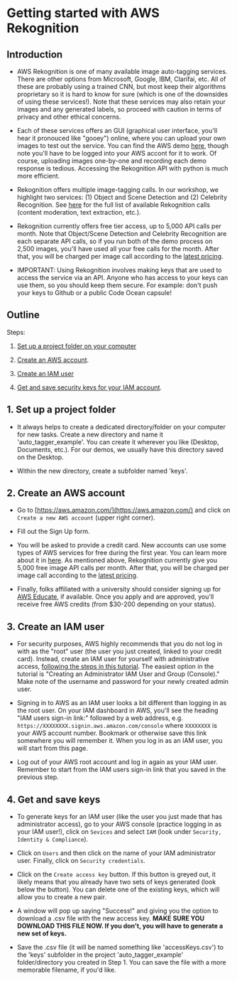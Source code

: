 # Getting started with AWS Rekognition

## Introduction

* AWS Rekognition is one of many available image auto-tagging services. There are other options from Microsoft, Google, IBM, Clarifai, etc. All of these are probably using a trained CNN, but most keep their algorithms proprietary so it is hard to know for sure (which is one of the downsides of using these services!). Note that these services may also retain your images and any generated labels, so proceed with caution in terms of privacy and other ethical concerns. 

* Each of these services offers an GUI (graphical user interface, you'll hear it pronouced like "gooey") online, where you can upload your own images to test out the service. You can find the AWS demo [here](https://console.aws.amazon.com/rekognition/home?region=us-east-1#/label-detection), though note you'll have to be logged into your AWS accont for it to work. Of course, uploading images one-by-one and recording each demo response is tedious. Accessing the Rekognition API with python is much more efficient.

* Rekognition offers multiple image-tagging calls. In our workshop, we highlight two services: (1) Object and Scene Detection and (2) Celebrity Recognition. See [here](https://aws.amazon.com/rekognition/image-features/) for the full list of available Rekognition calls (content moderation, text extraction, etc.).

* Rekognition currently offers free tier access, up to 5,000 API calls per month. Note that Object/Scene Detection and Celebrity Recognition are each separate API calls, so if you run both of the demo process on 2,500 images, you'll have used all your free calls for the month. After that, you will be charged per image call according to the [latest pricing](https://aws.amazon.com/rekognition/pricing/).

* IMPORTANT: Using Rekognition involves making keys that are used to access the service via an API. Anyone who has access to your keys can use them, so you should keep them secure. For example: don't push your keys to Github or a public Code Ocean capsule! 


## Outline

Steps:

1. [Set up a project folder on your computer](#1-set-up-a-project-folder)

2. [Create an AWS account](#2-create-an-aws-account).

3. [Create an IAM user](#3-create-an-iam-user)

4. [Get and save security keys for your IAM account](#4-get-and-save-keys).


## 1. Set up a project folder

* It always helps to create a dedicated directory/folder on your computer for new tasks. Create a new directory and name it 'auto_tagger_example'. You can create it wherever you like (Desktop, Documents, etc.). For our demos, we usually have this directory saved on the Desktop.  

* Within the new directory, create a subfolder named 'keys'. 

## 2. Create an AWS account

* Go to [https://aws.amazon.com/](https://aws.amazon.com/) and click on `Create a new AWS account` (upper right corner).

* Fill out the Sign Up form. 

* You will be asked to provide a credit card. New accounts can use some types of AWS services for free during the first year. You can learn more about it in [here](https://aws.amazon.com/free/). As mentioned above, Rekognition currently give you 5,000 free image API calls per month. After that, you will be charged per image call according to the [latest pricing](https://aws.amazon.com/rekognition/pricing/). 


* Finally, folks affiliated with a university should consider signing up for [AWS Educate](https://aws.amazon.com/education/awseducate/), if available. Once you apply and are approved, you'll receive free AWS credits (from $30-200 depending on your status). 


## 3. Create an IAM user

* For security purposes, AWS highly recommends that you do not log in with as the "root" user (the user you just created, linked to your credit card). Instead, create an IAM user for yourself with administrative access, [following the steps in this tutorial](https://docs.aws.amazon.com/IAM/latest/UserGuide/getting-started_create-admin-group.html). The easiest option in the tutorial is "Creating an Administrator IAM User and Group (Console)." Make note of the username and password for your newly created admin user.

* Signing in to AWS as an IAM user looks a bit different than logging in as the root user. On your IAM dashboard in AWS, you'll see the heading "IAM users sign-in link:" followed by a web address, e.g. `https://XXXXXXXX.signin.aws.amazon.com/console` where `XXXXXXXX` is your AWS account number. Bookmark or otherwise save this link somewhere you will remember it. When you log in as an IAM user, you will start from this page. 

* Log out of your AWS root account and log in again as your IAM user. Remember to start from the IAM users sign-in link that you saved in the previous step.

## 4. Get and save keys

* To generate keys for an IAM user (like the user you just made that has administrator access), go to your AWS console (practice logging in as your IAM user!), click on `Sevices` and select `IAM` (look under `Security, Identity & Compliance`).

* Click on `Users` and then click on the name of your IAM administrator user. Finally, click on `Security credentials`.

* Click on the `Create access key` button. If this button is greyed out, it likely means that you already have two sets of keys generated (look below the button). You can delete one of the existing keys, which will allow you to create a new pair.  

* A window will pop up saying "Success!" and giving you the option to download a .csv file with the new access key. **MAKE SURE YOU DOWNLOAD THIS FILE NOW. If you don't, you will have to generate a new set of keys.** 

* Save the .csv file (it will be named something like 'accessKeys.csv') to the 'keys' subfolder in the project 'auto_tagger_example' folder/directory you created in Step 1. You can save the file with a more memorable filename, if you'd like.  


